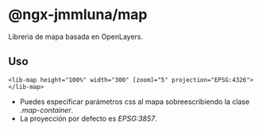 # @ngx-jmmluna/map

Libreria de mapa basada en OpenLayers.

## Uso

```
<lib-map height="100%" width="300" [zoom]="5" projection="EPSG:4326"></lib-map>
```

- Puedes especificar parámetros css al mapa sobreescribiendo la clase _.map-container_.
- La proyección por defecto es _EPSG:3857_.
